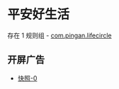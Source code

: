 # 平安好生活

存在 1 规则组 - [com.pingan.lifecircle](/src/apps/com.pingan.lifecircle.ts)

## 开屏广告

- [快照-0](https://i.gkd.li/import/12567724)
